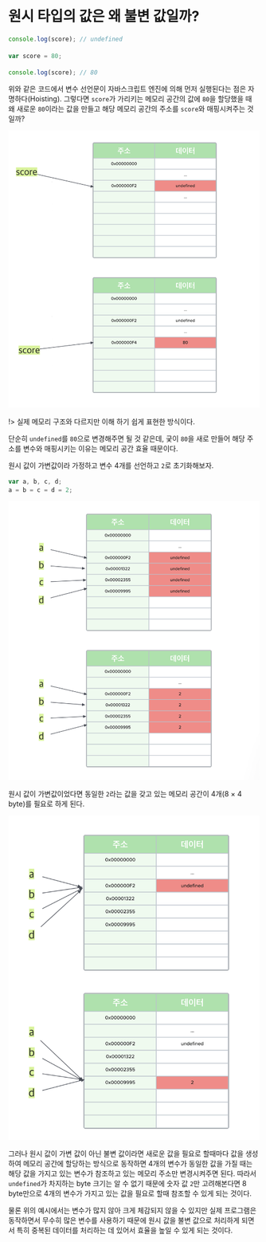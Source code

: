# 원시 타입의 값은 왜 불변 값일까?

```javascript
console.log(score); // undefined

var score = 80;

console.log(score); // 80
```

위와 같은 코드에서 변수 선언문이 자바스크립트 엔진에 의해 먼저 실행된다는 점은 자명하다(Hoisting). 그렇다면 `score`가 가리키는 메모리 공간의 값에 `80`을 할당했을 때 왜 새로운 `80`이라는 값을 만들고 해당 메모리 공간의 주소를 `score`와 매핑시켜주는 것일까?

![variable-init](201119-TIL/variable-init.png)

!> 실제 메모리 구조와 다르지만 이해 하기 쉽게 표현한 방식이다.

단순히 `undefined`를 `80`으로 변경해주면 될 것 같은데, 궂이 `80`을 새로 만들어 해당 주소를 변수와 매핑시키는 이유는 메모리 공간 효율 때문이다.

원시 값이 가변값이라 가정하고 변수 4개를 선언하고 `2`로 초기화해보자.

```javascript
var a, b, c, d;
a = b = c = d = 2;
```

![mutable-example](201119-TIL/mutable-example.png)

원시 값이 가변값이었다면 동일한 `2`라는 값을 갖고 있는 메모리 공간이 4개(8 × 4 byte)를 필요로 하게 된다.

![immutable-example](201119-TIL/immutable-example.png)

그러나 원시 값이 가변 값이 아닌 불변 값이라면 새로운 값을 필요로 할때마다 값을 생성하여 메모리 공간에 할당하는 방식으로 동작하면 4개의 변수가 동일한 값을 가질 때는 해당 값을 가지고 있는 변수가 참조하고 있는 메모리 주소만 변경시켜주면 된다. 따라서 `undefined`가 차지하는 byte 크기는 알 수 없기 때문에 숫자 값 `2`만 고려해본다면 8 byte만으로 4개의 변수가 가지고 있는 값을 필요로 할때 참조할 수 있게 되는 것이다.

물론 위의 예시에서는 변수가 많지 않아 크게 체감되지 않을 수 있지만 실제 프로그램은 동작하면서 무수히 많은 변수를 사용하기 때문에 원시 값을 불변 값으로 처리하게 되면서 특히 중복된 데이터를 처리하는 데 있어서 효율을 높일 수 있게 되는 것이다.
